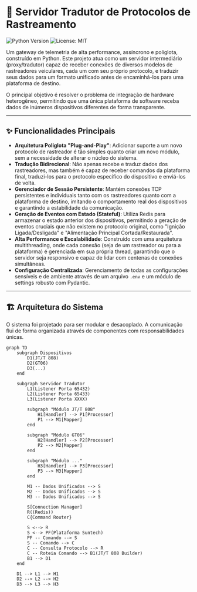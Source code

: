# 🚀 Servidor Tradutor de Protocolos de Rastreamento

![Python Version](https://img.shields.io/badge/python-3.11+-blue.svg)
![License: MIT](https://img.shields.io/badge/License-MIT-yellow.svg)

Um gateway de telemetria de alta performance, assíncrono e poliglota, construído em Python. Este projeto atua como um servidor intermediário (proxy/tradutor) capaz de receber conexões de diversos modelos de rastreadores veiculares, cada um com seu próprio protocolo, e traduzir seus dados para um formato unificado antes de encaminhá-los para uma plataforma de destino.

O principal objetivo é resolver o problema de integração de hardware heterogêneo, permitindo que uma única plataforma de software receba dados de inúmeros dispositivos diferentes de forma transparente.

---

## ✨ Funcionalidades Principais

* **Arquitetura Poliglota "Plug-and-Play"**: Adicionar suporte a um novo protocolo de rastreador é tão simples quanto criar um novo módulo, sem a necessidade de alterar o núcleo do sistema.
* **Tradução Bidirecional**: Não apenas recebe e traduz dados dos rastreadores, mas também é capaz de receber comandos da plataforma final, traduzi-los para o protocolo específico do dispositivo e enviá-los de volta.
* **Gerenciador de Sessão Persistente**: Mantém conexões TCP persistentes e individuais tanto com os rastreadores quanto com a plataforma de destino, imitando o comportamento real dos dispositivos e garantindo a estabilidade da comunicação.
* **Geração de Eventos com Estado (Stateful)**: Utiliza Redis para armazenar o estado anterior dos dispositivos, permitindo a geração de eventos cruciais que não existem no protocolo original, como "Ignição Ligada/Desligada" e "Alimentação Principal Cortada/Restaurada".
* **Alta Performance e Escalabilidade**: Construído com uma arquitetura multithreading, onde cada conexão (seja de um rastreador ou para a plataforma) é gerenciada em sua própria thread, garantindo que o servidor seja responsivo e capaz de lidar com centenas de conexões simultâneas.
* **Configuração Centralizada**: Gerenciamento de todas as configurações sensíveis e de ambiente através de um arquivo `.env` e um módulo de settings robusto com Pydantic.

---

## 🏗️ Arquitetura do Sistema

O sistema foi projetado para ser modular e desacoplado. A comunicação flui de forma organizada através de componentes com responsabilidades únicas.

```mermaid
graph TD
    subgraph Dispositivos
        D1(JT/T 808)
        D2(GT06)
        D3(...)
    end

    subgraph Servidor Tradutor
        L1(Listener Porta 65432)
        L2(Listener Porta 65433)
        L3(Listener Porta XXXX)

        subgraph "Módulo JT/T 808"
            H1[Handler] --> P1[Processor]
            P1 --> M1[Mapper]
        end

        subgraph "Módulo GT06"
            H2[Handler] --> P2[Processor]
            P2 --> M2[Mapper]
        end

        subgraph "Módulo ..."
            H3[Handler] --> P3[Processor]
            P3 --> M3[Mapper]
        end
        
        M1 -- Dados Unificados --> S
        M2 -- Dados Unificados --> S
        M3 -- Dados Unificados --> S

        S[Connection Manager]
        R((Redis))
        C{Command Router}

        S <--> R
        S <--> PF(Plataforma Suntech)
        PF -- Comando --> S
        S -- Comando --> C
        C -- Consulta Protocolo --> R
        C -- Roteia Comando --> B1(JT/T 808 Builder)
        B1 --> D1
    end

    D1 --> L1 --> H1
    D2 --> L2 --> H2
    D3 --> L3 --> H3